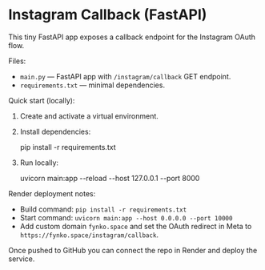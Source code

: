 # Instagram Callback (FastAPI)

This tiny FastAPI app exposes a callback endpoint for the Instagram OAuth flow.

Files:
- `main.py` — FastAPI app with `/instagram/callback` GET endpoint.
- `requirements.txt` — minimal dependencies.

Quick start (locally):

1. Create and activate a virtual environment.
2. Install dependencies:

   pip install -r requirements.txt

3. Run locally:

   uvicorn main:app --reload --host 127.0.0.1 --port 8000

Render deployment notes:

- Build command: `pip install -r requirements.txt`
- Start command: `uvicorn main:app --host 0.0.0.0 --port 10000`
- Add custom domain `fynko.space` and set the OAuth redirect in Meta to `https://fynko.space/instagram/callback`.

Once pushed to GitHub you can connect the repo in Render and deploy the service.
